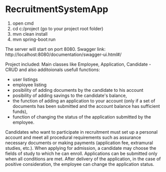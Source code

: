 # RecruitmentSystemApp

1. open cmd
2. cd c:/project (go to your project root folder) 
3. mvn clean install
4. mvn spring-boot:run 

The server will start on port 8080.
Swagger link:  http://localhost:8080/documentation/swagger-ui.html#/

Project included:
Main classes like Employee, Application, Candidate - CRUD and also additoionals usefull functions:

- user listings
- employee listing
- posibility of adding documents by the candidate to his account
 - posibility of adding savings to the candidate's balance,
- the function of adding an application to your account (only if a set of documents has been submitted and the account balance has sufficient funds),
- function of changing the status of the application submitted by the employee.

Candidates who want to participate in recruitment must set up a personal account and meet all procedural requirements such as assurance necessary documents or making payments (application fee, extramural studies, etc.). When applying for admission, a candidate may choose the fields of study to which he can enroll. Applications can be submitted only when all conditions are met. After delivery of the application, in the case of positive consideration, the employee can change the application status.


